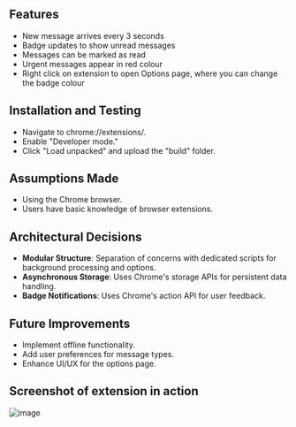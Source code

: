 ## Features
- New message arrives every 3 seconds
- Badge updates to show unread messages
- Messages can be marked as read
- Urgent messages appear in red colour
- Right click on extension to open Options page, where you can change the badge colour

## Installation and Testing
- Navigate to chrome://extensions/.
- Enable "Developer mode."
- Click "Load unpacked" and upload the "build" folder.

## Assumptions Made
- Using the Chrome browser.
- Users have basic knowledge of browser extensions.

## Architectural Decisions
- **Modular Structure**: Separation of concerns with dedicated scripts for background processing and options.
- **Asynchronous Storage**: Uses Chrome's storage APIs for persistent data handling.
- **Badge Notifications**: Uses Chrome's action API for user feedback.

## Future Improvements
- Implement offline functionality.
- Add user preferences for message types.
- Enhance UI/UX for the options page.

## Screenshot of extension in action
![image](https://github.com/user-attachments/assets/ac2e8464-63df-42de-bd74-c0d11848d7b5)

